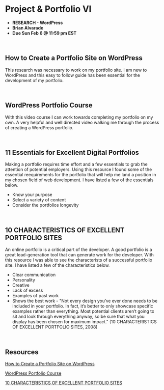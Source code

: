 # Project & Portfolio VI 

* **RESEARCH - WordPress**
* **Brian Alvarado**
* **Due Sun Feb 6 @ 11:59 pm EST**

<br>

## How to Create a Portfolio Site on WordPress
This research was necessary to work on my portfolio site. I am new to WordPress and this easy to follow guide has been essential for the development of my portfolio. 

<br>

## WordPress Portfolio Course
With this video course I can work towards completing my portfolio on my own. A very helpful and well directed video walking me through the process of creating a WordPress portfolio.

<br>

## 11 Essentials for Excellent Digital Portfolios
Making a portfolio requires time effort and a few essentials to grab the attention of potential employers. Using this resource I found some of the essential reequirements for the portfolio that will help me land a position in my chosen field of web development. I have listed a few of the essentials below.
- Know your purpose
- Select a variety of content
- Consider the portfolios longevity

<br>

## 10 CHARACTERISTICS OF EXCELLENT PORTFOLIO SITES
An online portfolio is a critical part of the developer. A good portfolio is a great lead-generation tool that can generate work for the developer. With this resource I was able to see the characterists of a successful portfolio site. I have listed a few of the characteristics below.
- Clear communication
- Personality
- Creative
- Lack of excess
- Examples of past work
- Shows the best work - "Not every design you’ve ever done needs to be included in your portfolio. In fact, it’s better to only showcase specific examples rather than everything. Most potential clients aren’t going to sit and look through everything anyway, so be sure that what you display has been chosen for maximum impact." (10 CHARACTERISTICS OF EXCELLENT PORTFOLIO SITES, 2008)

<br>

## Resources
[How to Create a Portfolio Site on WordPress](https://themeisle.com/blog/portfolio-site-on-wordpress/#:~:text=How%20to%20Make%20a%20Portfolio%20on%20WordPress%201,header.%205%20Build%20a%20project%20gallery.%20See%20More.)

[WordPress Portfolio Course](https://www.bing.com/search?q=how+to+make+a+portfolio+on+wordpress&cvid=82ee624438bf4295a240c2366e33a367&aqs=edge.1.69i57j0l6.7542j0j1&pglt=299&FORM=ANNTA1&PC=U531&shtp=GetUrl&shid=c7d2f6fd-1702-4d26-b597-b7f6b4d6b317&shtk=QnVpbGQgYSBXb3JkUHJlc3MgUG9ydGZvbGlvIFNpdGUgaW4gMSBIb3Vy&shdk=RG93bmxvYWQgaHVuZHJlZHMgb2YgcHJvZmVzc2lvbmFsIFdvcmRQcmVzcyBUZW1wbGF0ZSBLaXRzIGFuZCBibG9ja3M6IGh0dHBzOi8vZWxlbWVudHMuZW52YXRvLmNvbS93b3JkcHJlc3MvdGVtcGxhdGUta2l0cz91dG1fY2FtcGFpZ249eXRfdHV0c3BsdXNfOG1rRE5YSmhfMGdcdTAwMjZ1dG1fbWVkaXVtPXJlZmVycmFsXHUwMDI2dXRtX3NvdXJjZT15b3V0dWJlLmNvbVx1MDAyNnV0bV9jb250ZW50PWRlc2NyaXB0aW9uIExlYXJuIGhvdyB0byBidWlsZCBhIFdvcmRQcmVzcyBwb3J0Zm9saW8gc2l0ZSBpbiBqdXN0IG9uZSBob3VyLiBGaW5kIHRoZSBBZGlvcyBXb3JkUHJlc3MgdGhlbWUgKGFuZCBvdGhlciAuLi4%3D&shhk=NMAeL5ei49%2FDdHKP78L5OWEJA%2BVpgsvnbLWIXnUMaK0%3D&shth=OVP.nl49w5FBZdGtX8UOeRMO3wHgFo)

[10 CHARACTERISTICS OF EXCELLENT PORTFOLIO SITES](https://www.webdesignerdepot.com/2008/12/10-characteristics-of-excellent-portfolio-sites/)
